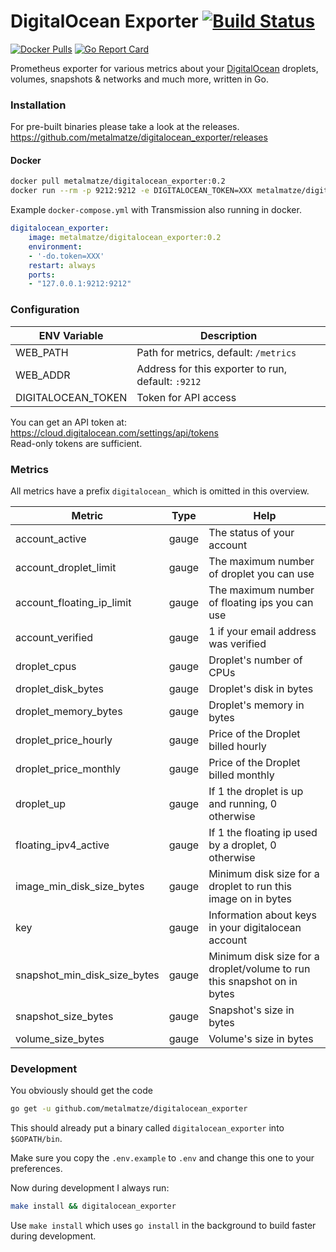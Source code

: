 # DigitalOcean Exporter [![Build Status](https://drone.github.matthiasloibl.com/api/badges/metalmatze/digitalocean_exporter/status.svg)](https://drone.github.matthiasloibl.com/metalmatze/digitalocean_exporter)

[![Docker Pulls](https://img.shields.io/docker/pulls/metalmatze/digitalocean_exporter.svg?maxAge=604800)](https://hub.docker.com/r/metalmatze/digitalocean_exporter)
[![Go Report Card](https://goreportcard.com/badge/github.com/metalmatze/digitalocean_exporter)](https://goreportcard.com/report/github.com/metalmatze/digitalocean_exporter)

Prometheus exporter for various metrics about your [DigitalOcean](https://www.digitalocean.com/) droplets, volumes, snapshots & networks and much more, written in Go.

### Installation

For pre-built binaries please take a look at the releases.  
https://github.com/metalmatze/digitalocean_exporter/releases

#### Docker

```bash
docker pull metalmatze/digitalocean_exporter:0.2
docker run --rm -p 9212:9212 -e DIGITALOCEAN_TOKEN=XXX metalmatze/digitalocean_exporter:0.2
```

Example `docker-compose.yml` with Transmission also running in docker.

```yaml
digitalocean_exporter:
    image: metalmatze/digitalocean_exporter:0.2
    environment:
    - '-do.token=XXX'
    restart: always
    ports:
    - "127.0.0.1:9212:9212"
```

### Configuration

ENV Variable | Description
|----------|-----|
| WEB_PATH | Path for metrics, default: `/metrics` |
| WEB_ADDR | Address for this exporter to run, default: `:9212` |
| DIGITALOCEAN_TOKEN | Token for API access |

You can get an API token at: https://cloud.digitalocean.com/settings/api/tokens  
Read-only tokens are sufficient.

### Metrics

All metrics have a prefix `digitalocean_` which is omitted in this overview.

| Metric | Type | Help |
| -------|------|------|
| account_active | gauge | The status of your account |
| account_droplet_limit | gauge | The maximum number of droplet you can use |
| account_floating_ip_limit | gauge | The maximum number of floating ips you can use |
| account_verified | gauge | 1 if your email address was verified |
| droplet_cpus | gauge | Droplet's number of CPUs |
| droplet_disk_bytes | gauge | Droplet's disk in bytes |
| droplet_memory_bytes | gauge | Droplet's memory in bytes |
| droplet_price_hourly | gauge | Price of the Droplet billed hourly |
| droplet_price_monthly | gauge | Price of the Droplet billed monthly |
| droplet_up | gauge | If 1 the droplet is up and running, 0 otherwise |
| floating_ipv4_active | gauge | If 1 the floating ip used by a droplet, 0 otherwise |
| image_min_disk_size_bytes | gauge | Minimum disk size for a droplet to run this image on in bytes |
| key | gauge | Information about keys in your digitalocean account |
| snapshot_min_disk_size_bytes | gauge | Minimum disk size for a droplet/volume to run this snapshot on in bytes |
| snapshot_size_bytes | gauge | Snapshot's size in bytes |
| volume_size_bytes | gauge | Volume's size in bytes |

### Development

You obviously should get the code

```bash
go get -u github.com/metalmatze/digitalocean_exporter
```

This should already put a binary called `digitalocean_exporter` into `$GOPATH/bin`.

Make sure you copy the `.env.example` to `.env` and change this one to your preferences.

Now during development I always run:

```bash
make install && digitalocean_exporter
```

Use `make install` which uses `go install` in the background to build faster during development.

